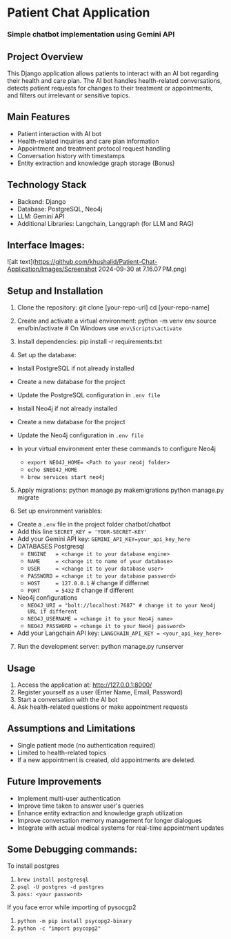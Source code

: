 # Patient Chat Application
### Simple chatbot implementation using Gemini API


## Project Overview

This Django application allows patients to interact with an AI bot regarding their health and care plan. The AI bot handles health-related conversations, detects patient requests for changes to their treatment or appointments, and filters out irrelevant or sensitive topics.

## Main Features

- Patient interaction with AI bot
- Health-related inquiries and care plan information
- Appointment and treatment protocol request handling
- Conversation history with timestamps
- Entity extraction and knowledge graph storage (Bonus)

## Technology Stack

- Backend: Django
- Database: PostgreSQL, Neo4j
- LLM: Gemini API
- Additional Libraries: Langchain, Langgraph (for LLM and RAG)

## Interface Images:
![alt text](https://github.com/khushalid/Patient-Chat-Application/Images/Screenshot 2024-09-30 at 7.16.07 PM.png)


## Setup and Installation

1. Clone the repository: 
git clone [your-repo-url]
cd [your-repo-name]

2. Create and activate a virtual environment:
python -m venv env
source env/bin/activate # On Windows use `env\Scripts\activate`

3. Install dependencies:
pip install -r requirements.txt

4. Set up the database:
- Install PostgreSQL if not already installed
- Create a new database for the project
- Update the PostgreSQL configuration in `.env file`

- Install Neo4j if not already installed
- Create a new database for the project
- Update the Neo4j configuration in `.env file`
- In your virtual environment enter these commands to configure Neo4j
    - `export NEO4J_HOME= <Path to your neo4j folder>`
    - `echo $NEO4J_HOME`
    - `brew services start neo4j`

5. Apply migrations:
python manage.py makemigrations
python manage.py migrate

6. Set up environment variables:
- Create a `.env` file in the project folder chatbot/chatbot
- Add this line `SECRET_KEY = 'YOUR-SECRET-KEY'`
- Add your Gemini API key: `GEMINI_API_KEY=your_api_key_here`
- DATABASES Postgresql
    - `ENGINE   = <change it to your database engine>`
    - `NAME     = <change it to name of your database>`
    - `USER     = <change it to your database user>`
    - `PASSWORD = <change it to your database password>`
    - `HOST     = 127.0.0.1` # change if differnet
    - `PORT     = 5432` # change if different
- Neo4j configurations
    - `NEO4J_URI = "bolt://localhost:7687" # change it to your Neo4j URL if different`
    - `NEO4J_USERNAME = <change it to your Neo4j name>`
    - `NEO4J_PASSWORD = <change it to your Neo4j password>`
- Add your Langchain API key: `LANGCHAIN_API_KEY = <your_api_key_here>`

7. Run the development server:
python manage.py runserver

## Usage

1. Access the application at: http://127.0.0.1:8000/
2. Register yourself as a user (Enter Name, Email, Password)
3. Start a conversation with the AI bot
4. Ask health-related questions or make appointment requests

## Assumptions and Limitations

- Single patient mode (no authentication required)
- Limited to health-related topics
- If a new appointment is created, old appointments are deleted.

## Future Improvements

- Implement multi-user authentication
- Improve time taken to answer user's queries
- Enhance entity extraction and knowledge graph utilization
- Improve conversation memory management for longer dialogues
- Integrate with actual medical systems for real-time appointment updates


## Some Debugging commands:
To install postgres
1. `brew install postgresql`
2. `psql -U postgres -d postgres`
3. `pass: <your password>`

If you face error while importing of pysocgp2
1. `python -m pip install psycopg2-binary`
2. `python -c "import psycopg2"`
